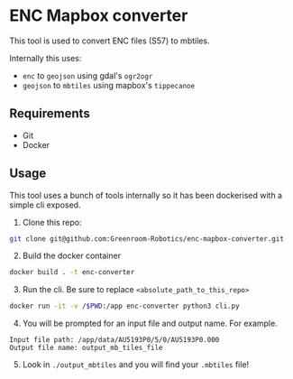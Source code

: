 # ENC Mapbox converter

This tool is used to convert ENC files (S57) to mbtiles.

Internally this uses:

- `enc` to `geojson` using gdal's `ogr2ogr`
- `geojson` to `mbtiles` using mapbox's `tippecanoe`

## Requirements

- Git
- Docker

## Usage

This tool uses a bunch of tools internally so it has been dockerised with a simple cli exposed.

1. Clone this repo:

```bash
git clone git@github.com:Greenroom-Robotics/enc-mapbox-converter.git
```

2. Build the docker container

```bash
docker build . -t enc-converter
```

3. Run the cli. Be sure to replace `<absolute_path_to_this_repo>`

```bash
docker run -it -v /$PWD:/app enc-converter python3 cli.py
```

4. You will be prompted for an input file and output name. For example.

```
Input file path: /app/data/AU5193P0/5/0/AU5193P0.000
Output file name: output_mb_tiles_file

```

5. Look in `./output_mbtiles` and you will find your `.mbtiles` file!

